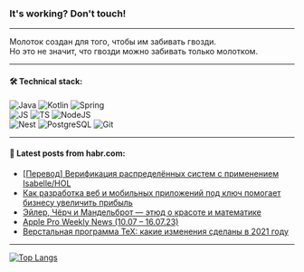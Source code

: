### It's working? Don't touch!

---
Молоток создан для того, чтобы им забивать гвозди. <br>
Но это не значит, что гвозди можно забивать только молотком.

---

#### 🛠️ Technical stack:

![Java](https://img.shields.io/badge/Java-informational?logo=Oracle&style=flat&logoColor=white&color=FF4500)
![Kotlin](https://img.shields.io/badge/Kotlin-informational?logo=Kotlin&style=flat&logoColor=white&color=774D97)
![Spring](https://img.shields.io/badge/SpringBoot-informational?logo=SpringBoot&style=flat&logoColor=white&color=6DB33F) <br>
![JS](https://img.shields.io/badge/JS-informational?logo=javaScript&style=flat&logoColor=black&color=F7Df1E)
![TS](https://img.shields.io/badge/TypeScript-informational?logo=typeScript&style=flat&logoColor=black&color=0667A8)
![NodeJS](https://img.shields.io/badge/NodeJS-informational?logo=node.js&style=flat&logoColor=white&color=70A760) <br>
![Nest](https://img.shields.io/badge/NestJS-informational?logo=NestJS&style=flat&logoColor=white&color=E0234E)
![PostgreSQL](https://img.shields.io/badge/PostgreSQL-informational?logo=PostgreSQL&style=flat&logoColor=white&color=DAA520)
![Git](https://img.shields.io/badge/Git-informational?logo=git&style=flat&logoColor=white&color=778899)

___

#### 💬 Latest posts from habr.com:

<!-- BLOG-POST-LIST:START -->
- [[Перевод] Верификация распределённых систем с применением Isabelle/HOL](https://habr.com/ru/companies/timeweb/articles/748812/?utm_source=habrahabr&utm_medium=rss&utm_campaign=748812)
- [Как разработка веб и мобильных приложений под ключ помогает бизнесу увеличить прибыль](https://habr.com/ru/articles/748940/?utm_source=habrahabr&utm_medium=rss&utm_campaign=748940)
- [Эйлер, Чёрч и Мандельброт — этюд о красоте и математике](https://habr.com/ru/articles/724768/?utm_source=habrahabr&utm_medium=rss&utm_campaign=724768)
- [Apple Pro Weekly News &lpar;10.07 – 16.07.23&rpar;](https://habr.com/ru/articles/748902/?utm_source=habrahabr&utm_medium=rss&utm_campaign=748902)
- [Верстальная программа TeX: какие изменения сделаны в 2021 году](https://habr.com/ru/articles/748900/?utm_source=habrahabr&utm_medium=rss&utm_campaign=748900)
<!-- BLOG-POST-LIST:END -->

---
[![Top Langs](https://github-readme-stats-git-master-advtsetting-gmailcom.vercel.app/api/top-langs/?username=zloylis&langs_count=10&hide_title=false&title_color=e6edf3&size_weight=0.5&count_weight=0.5&layout=compact&hide_border=true&theme=dracula)](https://github.com/zloylis)

<!-- ![GitHub stats](https://github-readme-stats-git-master-advtsetting-gmailcom.vercel.app/api?username=zloylis&show_icons=true&hide_border=true&theme=dracula&hide_title=true&include_all_commits=true&count_private=true&hide=contribs&hide_rank=true) -->
